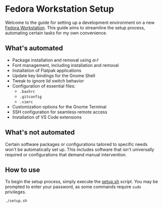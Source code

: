 # Fedora Workstation Setup

Welcome to the guide for setting up a development environment on a new [Fedora Workstation](https://fedoraproject.org/workstation/). This guide aims to streamline the setup process, automating certain tasks for my own convenience.

## What's automated

- Package installation and removal using `dnf`
- Font management, including installation and removal
- Installation of Flatpak applications
- Update key bindings for the Gnome Shell
- Tweak to ignore lid switch behavior
- Configuration of essential files:
  - `.bashrc`
  - `.gitconfig`
  - `.vimrc`
- Customization options for the Gnome Terminal
- SSH configuration for seamless remote access
- Installation of VS Code extensions

## What's not automated

Certain software packages or configurations tailored to specific needs won't be automatically set up. This includes software that isn't universally required or configurations that demand manual intervention.

## How to use

To begin the setup process, simply execute the [setup.sh](setup.sh) script. You may be prompted to enter your password, as some commands require `sudo` privileges.

```shell
./setup.sh
```

